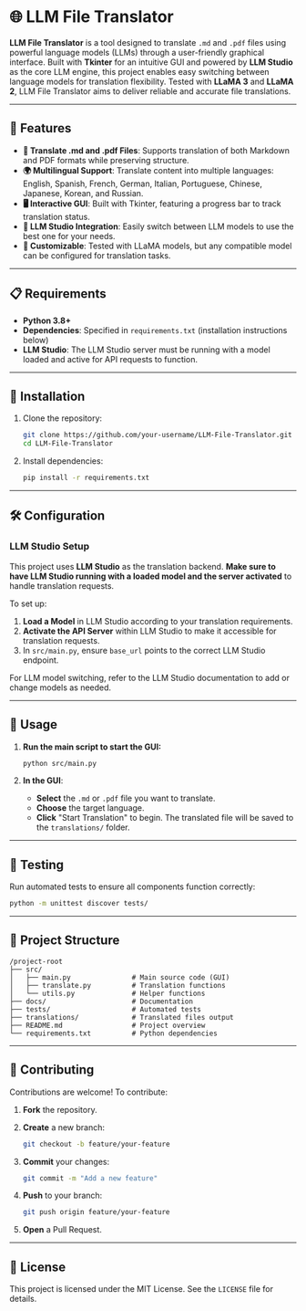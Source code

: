 # 🌐 LLM File Translator

**LLM File Translator** is a tool designed to translate `.md` and `.pdf` files using powerful language models (LLMs) through a user-friendly graphical interface. Built with **Tkinter** for an intuitive GUI and powered by **LLM Studio** as the core LLM engine, this project enables easy switching between language models for translation flexibility. Tested with **LLaMA 3** and **LLaMA 2**, LLM File Translator aims to deliver reliable and accurate file translations.

---

## 🚀 Features

- **📄 Translate .md and .pdf Files**: Supports translation of both Markdown and PDF formats while preserving structure.
- **🌍 Multilingual Support**: Translate content into multiple languages: English, Spanish, French, German, Italian, Portuguese, Chinese, Japanese, Korean, and Russian.
- **🖥️ Interactive GUI**: Built with Tkinter, featuring a progress bar to track translation status.
- **🧠 LLM Studio Integration**: Easily switch between LLM models to use the best one for your needs.
- **🔧 Customizable**: Tested with LLaMA models, but any compatible model can be configured for translation tasks.

---

## 📋 Requirements

- **Python 3.8+**
- **Dependencies**: Specified in `requirements.txt` (installation instructions below)
- **LLM Studio**: The LLM Studio server must be running with a model loaded and active for API requests to function.

---

## 🔧 Installation

1. Clone the repository:
   
   ```bash
   git clone https://github.com/your-username/LLM-File-Translator.git
   cd LLM-File-Translator
   ```

2. Install dependencies:
   
   ```bash
   pip install -r requirements.txt
   ```

---

## 🛠️ Configuration

### LLM Studio Setup

This project uses **LLM Studio** as the translation backend. **Make sure to have LLM Studio running with a loaded model and the server activated** to handle translation requests.

To set up:

1. **Load a Model** in LLM Studio according to your translation requirements.
2. **Activate the API Server** within LLM Studio to make it accessible for translation requests.
3. In `src/main.py`, ensure `base_url` points to the correct LLM Studio endpoint.

For LLM model switching, refer to the LLM Studio documentation to add or change models as needed.

---

## 📖 Usage

1. **Run the main script to start the GUI:**
   
   ```bash
   python src/main.py
   ```

2. **In the GUI**:
   
   - **Select** the `.md` or `.pdf` file you want to translate.
   - **Choose** the target language.
   - **Click** "Start Translation" to begin. The translated file will be saved to the `translations/` folder.

---

## 🧪 Testing

Run automated tests to ensure all components function correctly:

```bash
python -m unittest discover tests/
```

---

## 📂 Project Structure

```plaintext
/project-root
├── src/
│   ├── main.py               # Main source code (GUI)
│   ├── translate.py          # Translation functions
│   └── utils.py              # Helper functions
├── docs/                     # Documentation
├── tests/                    # Automated tests
├── translations/             # Translated files output
├── README.md                 # Project overview
└── requirements.txt          # Python dependencies
```

---

## 🤝 Contributing

Contributions are welcome! To contribute:

1. **Fork** the repository.
2. **Create** a new branch:
   
   ```bash
   git checkout -b feature/your-feature
   ```
3. **Commit** your changes:
   
   ```bash
   git commit -m "Add a new feature"
   ```
4. **Push** to your branch:
   
   ```bash
   git push origin feature/your-feature
   ```
5. **Open** a Pull Request.

---

## 📄 License

This project is licensed under the MIT License. See the `LICENSE` file for details.
